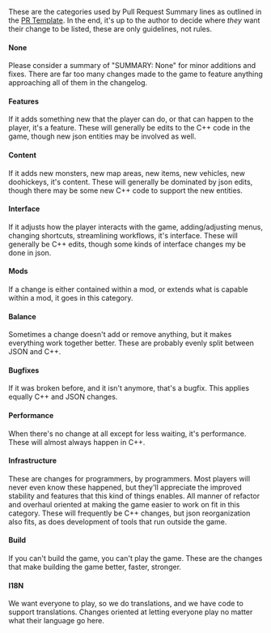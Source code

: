 These are the categories used by Pull Request Summary lines as outlined in the [PR Template](../.github/pull_request_template.md).
In the end, it's up to the author to decide where *they* want their change to be listed, these are only guidelines, not rules.


#### None
Please consider a summary of "SUMMARY: None" for minor additions and fixes. There are far too many changes made to the game to feature anything approaching all of them in the changelog.
#### Features
If it adds something new that the player can do, or that can happen to the player, it's a feature.
These will generally be edits to the C++ code in the game, though new json entities may be involved as well.
#### Content
If it adds new monsters, new map areas, new items, new vehicles, new doohickeys, it's content.
These will generally be dominated by json edits, though there may be some new C++ code to support the new entities.
#### Interface
If it adjusts how the player interacts with the game, adding/adjusting menus, changing shortcuts, streamlining workflows, it's interface.
These will generally be C++ edits, though some kinds of interface changes my be done in json.
#### Mods
If a change is either contained within a mod, or extends what is capable within a mod, it goes in this category.
#### Balance
Sometimes a change doesn't add or remove anything, but it makes everything work together better.
These are probably evenly split between JSON and C++.
#### Bugfixes
If it was broken before, and it isn't anymore, that's a bugfix.
This applies equally C++ and JSON changes.
#### Performance
When there's no change at all except for less waiting, it's performance.
These will almost always happen in C++.
#### Infrastructure
These are changes for programmers, by programmers.
Most players will never even know these happened, but they'll appreciate the improved stability and features that this kind of things enables.
All manner of refactor and overhaul oriented at making the game easier to work on fit in this category.
These will frequently be C++ changes, but json reorganization also fits, as does development of tools that run outside the game.
#### Build
If you can't build the game, you can't play the game.
These are the changes that make building the game better, faster, stronger.
#### I18N
We want everyone to play, so we do translations, and we have code to support translations.
Changes oriented at letting everyone play no matter what their language go here.
